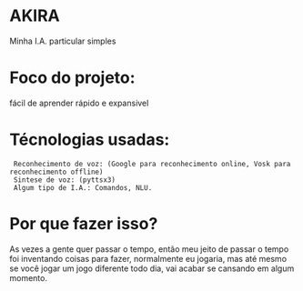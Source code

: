 # AKIRA
Minha I.A. particular simples

# Foco do projeto:
fácil de aprender
rápido e expansivel

# Técnologias usadas:
     Reconhecimento de voz: (Google para reconhecimento online, Vosk para reconhecimento offline)
     Sintese de voz: (pyttsx3)
     Algum tipo de I.A.: Comandos, NLU. 

# Por que fazer isso?

As vezes a gente quer passar o tempo, então meu jeito de passar o tempo foi inventando coisas para fazer, normalmente eu jogaria, mas até mesmo se você jogar um jogo diferente todo dia, vai acabar se cansando em algum momento.

